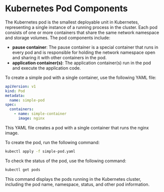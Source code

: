 # Kubernetes Pod Components

The Kubernetes pod is the smallest deployable unit in Kubernetes, representing a single instance of a running process in the cluster. Each pod consists of one or more containers that share the same network namespace and storage volumes. The pod components include:

- **pause container**: The pause container is a special container that runs in every pod and is responsible for holding the network namespace open and sharing it with other containers in the pod.
- **application container(s)**: The application container(s) run in the pod and execute the application code.

To create a simple pod with a single container, use the following YAML file:

```yaml
apiVersion: v1
kind: Pod
metadata:
  name: simple-pod
spec:
  containers:
    - name: simple-container
      image: nginx
```

This YAML file creates a pod with a single container that runs the nginx image.

To create the pod, run the following command:

```bash
kubectl apply -f simple-pod.yaml
```

To check the status of the pod, use the following command:

```bash
kubectl get pods
```

This command displays the pods running in the Kubernetes cluster, including the pod name, namespace, status, and other pod information.

